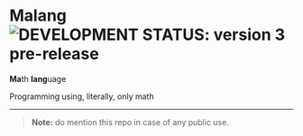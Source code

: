 # Malang &nbsp; ![DEVELOPMENT STATUS: version 3 pre-release](https://badgen.net/badge/DEVELOPMENT%20STATUS/version%203%20pre-release/green)
<b>Ma</b>th <b>lang</b>uage

Programming using, literally, only math

***

> **Note:** do mention this repo in case of any public use.
